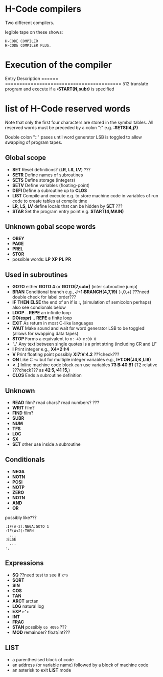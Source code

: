 # H-Code compilers

Two different compilers.

legible tape on these shows:
~~~
H-CODE COMPILER
H-CODE COMPILER PLUS.
~~~

# Execution of the compiler

 Entry  Description
======  =========================================
   512  translate program and execute if a **:START(N,subr)** is specified


# list of H-Code reserved words

Note that only the first four characters are stored in the symbol
tables. All reserved words must be preceded by a colon ":" e.g. **:SETS(I4,j7)**

Double colon "::" pases until word generator LSB is toggled to allow
swapping of program tapes.

## Global scope

* **SET** Reset  definitions?  (**LR**, **LS**, **LV**) ???
* **SETR** Define names of subroutines
* **SETS** Define storage (integers)
* **SETV** Define variables (floating-point)
* **DEFI** Define a subroutine up to **CLOS**
* **LIST** Compile and execute e.g. to store machine code in variables
  of run code to create tables at compile time
* **LR**, **LS**, **LV** define locals that can be hidden by **SET** ???
* **STAR** Set the program entry point e.g. **START(4,MAIN)**

## Unknown gobal scope words

* **OBEY**
* **PAGE**
* **PREL**
* **STOR**
* possible words: **LP** **XP** **PL** **PR**

## Used in subroutines

* **GOTO** either **GOTO 4** or **GOTO(7,subr)** (inter subroutine jump)
* **BRAN** Conditional branch e.g., **J+1:BRANCH(4,7,19)** (-,0,+) ???need double check for label order???
* **IF** **THEN** **ELSE**  the end of an if is **:,** (simulation of semicolon perhaps)
  also see condionals below
* **LOOP** .. **REPE**  an infinite loop
* **DO(expr)** .. **REPE**  a finite loop
* **EXIT** As return in most C-like languages
* **WAIT** Make sound and wait for word generator LSB to be toggled (allows for swapping data tapes)
* **STOP** Forms a equivalent to `n: 40 n:00 0`
* **'..'** Any text between single quotes is a print string (including CR and LF
* **I** Print integer e.g., **X4*2:I:4**
* **V** Print floating point possibly **XI7:V:4.2** ???check???
* **ON** Like C `+=` but for multiple integer variables e.g., **I+1:ON(J4,K,LI8)**
* **<**..**)** Inline machine code block can use variables **73 B:40 B1** (T2 relative ???check??? as **42 5,:41 15,**)
* **CLOS** Ends a subroutine definition

## Unknown

* **READ** film? read chars? read numbers? ???
* **WRIT** film?
* **FIND** film?
* **SUBR**
* **NUM**
* **TFS**
* **LOC**
* **SX**
* **SET** other use inside a subroutine

## Conditionals

* **NEGA**
* **NOTN**
* **POSI**
* **NOTP**
* **ZERO**
* **NOTN**
* **AND**
* **OR**

possibly like???
~~~
:IF(A-2):NEGA:GOTO 1
:IF(A<2):THEN
  ...
:ELSE
  ...
:,
~~~

## Expressions

* **SQ** ??need test to see if `x*x`
* **SQRT**
* **SIN**
* **COS**
* **TAN**
* **ARCT**  arctan
* **LOG** natural log
* **EXP** `e^x`
* **INT**
* **FRAC**
* **STAN** possibly `65 4096`  ???
* **MOD** remainder? float/int???

## LIST

* a parenthesised block of code
* an address (or variable name) followed by a block of machine code
* an asterisk to exit **LIST** mode
